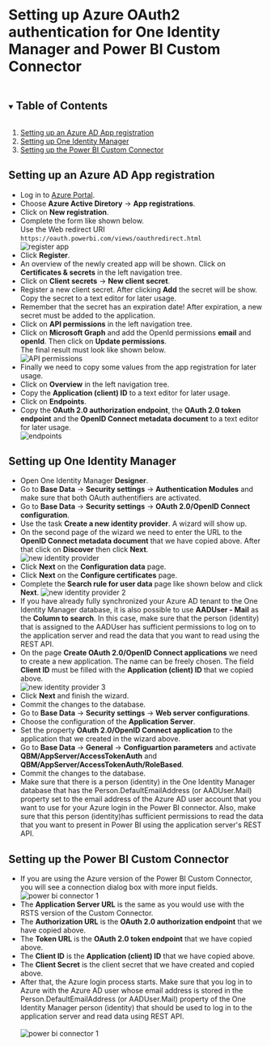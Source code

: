 # Setting up Azure OAuth2 authentication for One Identity Manager and Power BI Custom Connector

<details open="open">
  <summary><h2 style="display: inline-block">Table of Contents</h2></summary>
  <ol>
    <li><a href="#setting-up-an-azure-ad-app-registration">Setting up an Azure AD App registration</a></li>
    <li><a href="#setting-up-one-identity-manager">Setting up One Identity Manager</a></li>    
    <li><a href="#setting-up-the-power-bi-custom-connector">Setting up the Power BI Custom Connector</a></li>    
  </ol>
</details>

## Setting up an Azure AD App registration

- Log in to [Azure Portal](https://portal.azure.com).
- Choose **Azure Active Diretory** -> **App registrations**.
- Click on **New registration**.
- Complete the form like shown below.<br>Use the Web redirect URI `https://oauth.powerbi.com/views/oauthredirect.html`<br>
![register app](img/registerAADApp.png)
- Click **Register**.
- An overview of the newly created app will be shown. Click on **Certificates & secrets** in the left navigation tree.
- Click on **Client secrets** -> **New client secret**.
- Register a new client secret. After clicking **Add** the secret will be show. Copy the secret to a text editor for later usage.
- Remember that the secret has an expiration date! After expiration, a new secret must be added to the application.
- Click on **API permissions** in the left navigation tree.
- Click on **Microsoft Graph** and add the OpenId permissions **email** and **openId**. Then click on **Update permissions**.<br>
The final result must look like shown below.<br>
![API permissions](img/apiPermissions.png)
- Finally we need to copy some values from the app registration for later usage.<br>
- Click on **Overview** in the left navigation tree. 
- Copy the **Application (client) ID** to a text editor for later usage.
- Click on **Endpoints**.
- Copy the **OAuth 2.0 authorization endpoint**, the **OAuth 2.0 token endpoint** and the **OpenID Connect metadata document** to a text editor for later usage.<br>
![endpoints](img/endpoints.png)

## Setting up One Identity Manager

- Open One Identity Manager **Designer**.
- Go to **Base Data** -> **Security settings** -> **Authentication Modules** and make sure that both OAuth authentifiers are activated.
- Go to **Base Data** -> **Security settings** -> **OAuth 2.0/OpenID Connect configuration**.
- Use the task **Create a new identity provider**. A wizard will show up.
- On the second page of the wizard we need to enter the URL to the **OpenID Connect metadata document** that we have copied above. After that click on **Discover** then click **Next**.<br>
![new identity provider](img/newIdentityProvider.png)
- Click **Next** on the **Configuration data** page.
- Click **Next** on the **Configure certificates** page.
- Complete the **Search rule for user data** page like shown below and click **Next**.
![new identity provider 2](img/newIdentityProvider2.png)
- If you have already fully synchronized your Azure AD tenant to the One Identity Manager database, it is also possible to use **AADUser - Mail** as the **Column to search**. In this case, make sure that the person (identity) that is assigned to the AADUser has sufficient permissions to log on to the application server and read the data that you want to read using the REST API.
- On the page **Create OAuth 2.0/OpenID Connect applications** we need to create a new application. The name can be freely chosen. The field **Client ID** must be filled with the **Application (client) ID** that we copied above.<br>
![new identity provider 3](img/newIdentityProvider3.png)
- Click **Next** and finish the wizard.
- Commit the changes to the database.
- Go to **Base Data** -> **Security settings** -> **Web server configurations**.
- Choose the configuration of the **Application Server**.
- Set the property **OAuth 2.0/OpenID Connect application** to the application that we created in the wizard above.
- Go to **Base Data** -> **General** -> **Configuartion parameters** and activate 
**QBM/AppServer/AccessTokenAuth** and **QBM/AppServer/AccessTokenAuth/RoleBased**.
- Commit the changes to the database.
- Make sure that there is a person (identity) in the One Identity Manager database that has the Person.DefaultEmailAddress (or AADUser.Mail) property set to the email address of the Azure AD user account that you want to use for your Azure login in the Power BI connector. Also, make sure that this person (identity)has sufficient permissions to read the data that you want to present in Power BI using the application server's REST API.

## Setting up the Power BI Custom Connector

- If you are using the Azure version of the Power BI Custom Connector, you will see a connection dialog box with more input fields.<br>
![power bi connector 1](img/powerBiConnector1.png)
- The **Application Server URL** is the same as you would use with the RSTS version of the Custom Connector.
- The **Authorization URL** is the **OAuth 2.0 authorization endpoint** that we have copied above.
- The **Token URL** is the **OAuth 2.0 token endpoint** that we have copied above.
- The **Client ID** is the **Application (client) ID** that we have copied above.
- The **Client Secret** is the client secret that we have created and copied above.
- After that, the Azure login process starts. Make sure that you log in to Azure with the Azure AD user whose email address is stored in the Person.DefaultEmailAddress (or AADUser.Mail) property of the One Identity Manager person (identity) that should be used to log in to the application server and read data using REST API.<br><br>
![power bi connector 1](img/powerBiConnector2.png)